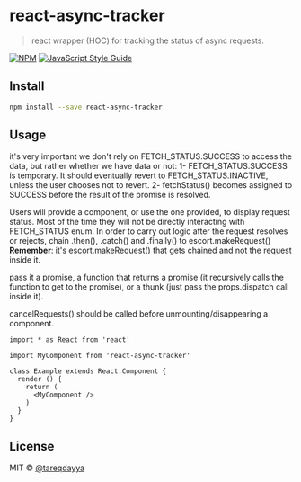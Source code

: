 # react-async-tracker

> react wrapper (HOC) for tracking the status of async requests.

[![NPM](https://img.shields.io/npm/v/react-async-tracker.svg)](https://www.npmjs.com/package/react-async-tracker) [![JavaScript Style Guide](https://img.shields.io/badge/code_style-standard-brightgreen.svg)](https://standardjs.com)

## Install

```bash
npm install --save react-async-tracker
```

## Usage

it's very important we don't rely on FETCH_STATUS.SUCCESS to access the data, but rather whether we 
have data or not:
1- FETCH_STATUS.SUCCESS is temporary. It should eventually revert to FETCH_STATUS.INACTIVE, unless 
the user chooses not to revert.
2- fetchStatus() becomes assigned to SUCCESS before the result of the promise is resolved.

Users will provide a component, or use the one provided, to display request status. Most of the time 
they will not be directly interacting with FETCH_STATUS enum. In order to carry out logic after the 
request resolves or rejects, chain .then(), .catch() and .finally() to escort.makeRequest()
**Remember**: it's escort.makeRequest() that gets chained and not the request inside it.

pass it a promise, a function that returns a promise (it recursively calls the function to get to
the promise), or a thunk (just pass the props.dispatch call inside it).

cancelRequests() should be called before unmounting/disappearing a component.
```tsx
import * as React from 'react'

import MyComponent from 'react-async-tracker'

class Example extends React.Component {
  render () {
    return (
      <MyComponent />
    )
  }
}
```

## License

MIT © [@tareqdayya](https://github.com/@tareqdayya)
